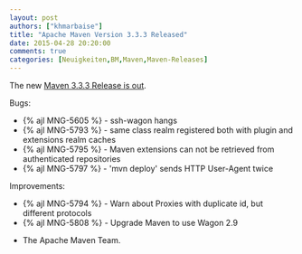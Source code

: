 ```yaml
---
layout: post
authors: ["khmarbaise"]
title: "Apache Maven Version 3.3.3 Released"
date: 2015-04-28 20:20:00
comments: true
categories: [Neuigkeiten,BM,Maven,Maven-Releases]
---
```

The new [Maven 3.3.3 Release is out](https://issues.apache.org/jira/secure/ReleaseNote.jspa?projectId=12316922&version=12332054).

Bugs:

 * {% ajl MNG-5605 %} - ssh-wagon hangs
 * {% ajl MNG-5793 %} - same class realm registered both with plugin and extensions realm caches
 * {% ajl MNG-5795 %} - Maven extensions can not be retrieved from authenticated repositories
 * {% ajl MNG-5797 %} - 'mvn deploy' sends HTTP User-Agent twice

Improvements:

 * {% ajl MNG-5794 %} - Warn about Proxies with duplicate id, but different protocols
 * {% ajl MNG-5808 %} - Upgrade Maven to use Wagon 2.9

- The Apache Maven Team.
